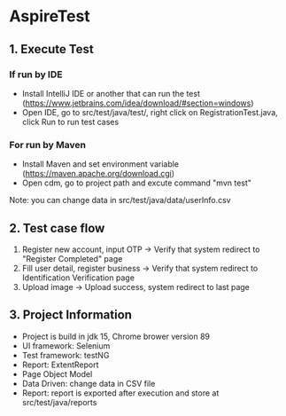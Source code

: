 # AspireTest

## 1. Execute Test
### If run by IDE
- Install IntelliJ IDE or another that can run the test (https://www.jetbrains.com/idea/download/#section=windows)
- Open IDE, go to src/test/java/test/, right click on RegistrationTest.java, click Run to run test cases

### For run by Maven
- Install Maven and set environment variable (https://maven.apache.org/download.cgi)
- Open cdm, go to project path and excute command "mvn test"

Note: you can change data in src/test/java/data/userInfo.csv

## 2. Test case flow
1. Register new account, input OTP -> Verify that system redirect to "Register Completed" page
2. Fill user detail, register business -> Verify that system redirect to Identification Verification page
3. Upload image -> Upload success, system redirect to last page

## 3. Project Information
- Project is build in jdk 15, Chrome brower version 89
- UI framework: Selenium
- Test framework: testNG
- Report: ExtentReport
- Page Object Model
- Data Driven: change data in CSV file
- Report: report is exported after execution and store at src/test/java/reports
